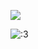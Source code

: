 ![](https://komarev.com/ghpvc/?username=bitevictims&color=blue)

![:3](https://komarev.com/ghpvc/?username=sweet-child&color=blue)
